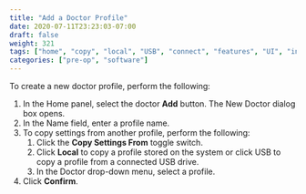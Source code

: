 ```yaml
---
title: "Add a Doctor Profile"
date: 2020-07-11T23:23:03-07:00
draft: false
weight: 321
tags: ["home", "copy", "local", "USB", "connect", "features", "UI", "interface"]
categories: ["pre-op", "software"]
---
```


To create a new doctor profile, perform the following:
1. In the Home panel, select the doctor **Add** button. The New Doctor dialog box opens.
2. In the Name field, enter a profile name.
3. To copy settings from another profile, perform the following:
   1. Click the **Copy Settings From** toggle switch.
   1. Click **Local** to copy a profile stored on the system or click USB to copy a profile from a connected USB drive.
   1. In the Doctor drop-down menu, select a profile.
4. Click **Confirm**.
